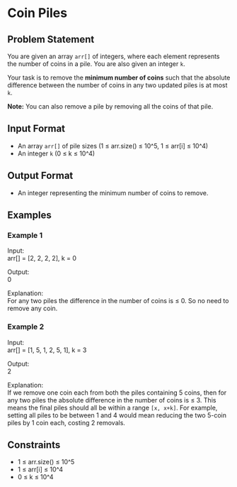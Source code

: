 # Coin Piles

## Problem Statement

You are given an array `arr[]` of integers, where each element represents the number of coins in a pile. You are also given an integer `k`.

Your task is to remove the **minimum number of coins** such that the absolute difference between the number of coins in any two updated piles is at most `k`.

**Note:** You can also remove a pile by removing all the coins of that pile.

## Input Format

- An array `arr[]` of pile sizes (1 ≤ arr.size() ≤ 10^5, 1 ≤ arr[i] ≤ 10^4)
- An integer `k` (0 ≤ k ≤ 10^4)

## Output Format

- An integer representing the minimum number of coins to remove.

## Examples

### Example 1

Input:  
arr[] = [2, 2, 2, 2], k = 0

Output:  
0

Explanation:  
For any two piles the difference in the number of coins is ≤ 0. So no need to remove any coin.

### Example 2

Input:  
arr[] = [1, 5, 1, 2, 5, 1], k = 3

Output:  
2

Explanation:  
If we remove one coin each from both the piles containing 5 coins, then for any two piles the absolute difference in the number of coins is ≤ 3. This means the final piles should all be within a range `[x, x+k]`. For example, setting all piles to be between 1 and 4 would mean reducing the two 5-coin piles by 1 coin each, costing 2 removals.

## Constraints

- 1 ≤ arr.size() ≤ 10^5
- 1 ≤ arr[i] ≤ 10^4
- 0 ≤ k ≤ 10^4
